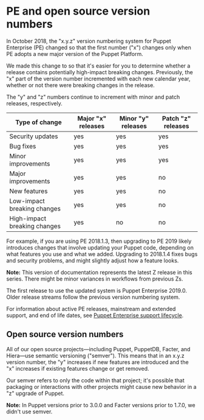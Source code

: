 # PE and open source version numbers

In October 2018, the "x.y.z" version numbering system for Puppet Enterprise \(PE\) changed so that the first number \("x"\) changes only when PE adopts a new major version of the Puppet Platform.

We made this change to so that it's easier for you to determine whether a release contains potentially high-impact breaking changes. Previously, the "x" part of the version number incremented with each new calendar year, whether or not there were breaking changes in the release.

The "y" and "z" numbers continue to increment with minor and patch releases, respectively.

|Type of change|Major "x" releases|Minor "y" releases|Patch "z" releases|
|--------------|------------------|------------------|------------------|
|Security updates|yes|yes|yes|
|Bug fixes|yes|yes|yes|
|Minor improvements|yes|yes|yes|
|Major improvements|yes|yes|no|
|New features|yes|yes|no|
|Low-impact breaking changes|yes|yes|no|
|High-impact breaking changes|yes|no|no|

For example, if you are using PE 2018.1.3, then upgrading to PE 2019 likely introduces changes that involve updating your Puppet code, depending on what features you use and what we added. Upgrading to 2018.1.4 fixes bugs and security problems, and might slightly adjust how a feature looks. 

**Note:** This version of documentation represents the latest Z release in this series. There might be minor variances in workflows from previous Zs.

The first release to use the updated system is Puppet Enterprise 2019.0. Older release streams follow the previous version numbering system.

For information about active PE releases, mainstream and extended support, and end of life dates, see [Puppet Enterprise support lifecycle](https://puppet.com/misc/puppet-enterprise-lifecycle).

## Open source version numbers

All of our open source projects—including Puppet, PuppetDB, Facter, and Hiera—use semantic versioning \("semver"\). This means that in an x.y.z version number, the "y" increases if new features are introduced and the "x" increases if existing features change or get removed.

Our semver refers to only the code within that project; it's possible that packaging or interactions with other projects might cause new behavior in a "z" upgrade of Puppet.

**Note:** In Puppet versions prior to 3.0.0 and Facter versions prior to 1.7.0, we didn't use semver.

